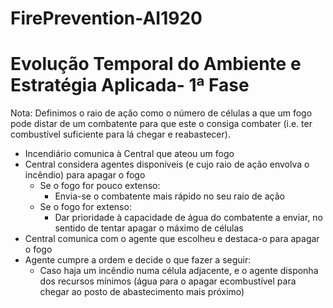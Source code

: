# FirePrevention-AI1920

# Evolução Temporal do Ambiente e Estratégia Aplicada- 1ª Fase


Nota: Definimos o raio de ação como o número de células a que um fogo pode distar de um combatente para que este o consiga combater (i.e. ter combustível suficiente para lá chegar e reabastecer).

* Incendiário comunica à Central que ateou um fogo
* Central considera agentes disponíveis (e cujo raio de ação envolva o incêndio) para apagar o fogo 
  * Se o fogo for pouco extenso:
    * Envia-se o combatente mais rápido no seu raio de ação 
  * Se o fogo for extenso: 
    * Dar prioridade à capacidade de água do combatente a enviar, no sentido de tentar apagar o máximo de células
* Central comunica com o agente que escolheu e destaca-o para apagar o fogo 
* Agente cumpre a ordem e decide o que fazer a seguir:
  * Caso haja um incêndio numa célula adjacente, e o agente disponha dos recursos mínimos (água para o apagar ecombustível para chegar ao posto de abastecimento mais próximo)


